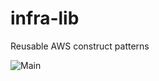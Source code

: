 # infra-lib

Reusable AWS construct patterns

![Main](https://github.com/badatt/infra-lib/actions/workflows/pr-check.yml/badge.svg?event=pull_request)
